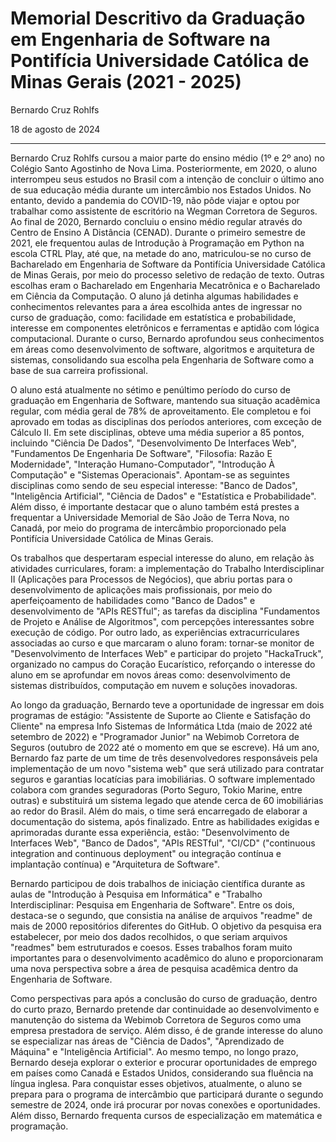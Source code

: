 # Memorial Descritivo da Graduação em Engenharia de Software na Pontifícia Universidade Católica de Minas Gerais (2021 - 2025)

Bernardo Cruz Rohlfs

18 de agosto de 2024

---

Bernardo Cruz Rohlfs cursou a maior parte do ensino médio (1º e 2º ano) no Colégio Santo Agostinho de Nova Lima. Posteriormente, em 2020, o aluno interrompeu seus estudos no Brasil com a intenção de concluir o último ano de sua educação média durante um intercâmbio nos Estados Unidos. No entanto, devido a pandemia do COVID-19, não pôde viajar e optou por trabalhar como assistente de escritório na Wegman Corretora de Seguros. Ao final de 2020, Bernardo concluiu o ensino médio regular através do Centro de Ensino A Distância (CENAD). Durante o primeiro semestre de 2021, ele frequentou aulas de Introdução à Programação em Python na escola CTRL Play, até que, na metade do ano, matriculou-se no curso de Bacharelado em Engenharia de Software da Pontifícia Universidade Católica de Minas Gerais, por meio do processo seletivo de redação de texto. Outras escolhas eram o Bacharelado em Engenharia Mecatrônica e o Bacharelado em Ciência da Computação. O aluno já detinha algumas habilidades e conhecimentos relevantes para a área escolhida antes de ingressar no curso de graduação, como: facilidade em estatística e probabilidade, interesse em componentes eletrônicos e ferramentas e aptidão com lógica computacional. Durante o curso, Bernardo aprofundou seus conhecimentos em áreas como desenvolvimento de software, algoritmos e arquitetura de sistemas, consolidando sua escolha pela Engenharia de Software como a base de sua carreira profissional.

O aluno está atualmente no sétimo e penúltimo período do curso de graduação em Engenharia de Software, mantendo sua situação acadêmica regular, com média geral de 78% de aproveitamento. Ele completou e foi aprovado em todas as disciplinas dos períodos anteriores, com exceção de Cálculo II. Em sete disciplinas, obteve uma média superior a 85 pontos, incluindo "Ciência De Dados", "Desenvolvimento De Interfaces Web", "Fundamentos De Engenharia De Software", "Filosofia: Razão E Modernidade", "Interação Humano-Computador", "Introdução À Computação" e "Sistemas Operacionais". Apontam-se as seguintes disciplinas como sendo de seu especial interesse: "Banco de Dados", "Inteligência Artificial", "Ciência de Dados" e "Estatística e Probabilidade". Além disso, é importante destacar que o aluno também está prestes a frequentar a Universidade Memorial de São João de Terra Nova, no Canadá, por meio do programa de intercâmbio proporcionado pela Pontifícia Universidade Católica de Minas Gerais.

Os trabalhos que despertaram especial interesse do aluno, em relação às atividades curriculares, foram: a implementação do Trabalho Interdisciplinar II (Aplicações para Processos de Negócios), que abriu portas para o desenvolvimento de aplicações mais profissionais, por meio do aperfeiçoamento de habilidades como "Banco de Dados" e desenvolvimento de "APIs RESTful"; as tarefas da disciplina "Fundamentos de Projeto e Análise de Algoritmos", com percepções interessantes sobre execução de código. Por outro lado, as experiências extracurriculares associadas ao curso e que marcaram o aluno foram: tornar-se monitor de "Desenvolvimento de Interfaces Web" e participar do projeto "HackaTruck", organizado no campus do Coração Eucarístico, reforçando o interesse do aluno em se aprofundar em novos áreas como: desenvolvimento de sistemas distribuídos, computação em nuvem e soluções inovadoras.

Ao longo da graduação, Bernardo teve a oportunidade de ingressar em dois programas de estágio: "Assistente de Suporte ao Cliente e Satisfação do Cliente" na empresa Info Sistemas de Informática Ltda (maio de 2022 até setembro de 2022) e "Programador Junior" na Webimob Corretora de Seguros (outubro de 2022 até o momento em que se escreve). Há um ano, Bernardo faz parte de um time de três desenvolvedores responsáveis pela implementação de um novo "sistema web" que será utilizado para contratar seguros e garantias locatícias para imobiliárias. O software implementado colabora com grandes seguradoras (Porto Seguro, Tokio Marine, entre outras) e substituirá um sistema legado que atende cerca de 60 imobiliárias ao redor do Brasil. Além do mais, o time será encarregado de elaborar a documentação do sistema, após finalizado. Entre as habilidades exigidas e aprimoradas durante essa experiência, estão: "Desenvolvimento de Interfaces Web", "Banco de Dados", "APIs RESTful", "CI/CD" ("continuous integration and continuous deployment" ou integração contínua e implantação contínua) e "Arquitetura de Software".

Bernardo participou de dois trabalhos de iniciação científica durante as aulas de "Introdução à Pesquisa em Informática" e "Trabalho Interdisciplinar: Pesquisa em Engenharia de Software". Entre os dois, destaca-se o segundo, que consistia na análise de arquivos "readme" de mais de 2000 repositórios diferentes do GitHub. O objetivo da pesquisa era estabelecer, por meio dos dados recolhidos, o que seriam arquivos "readmes" bem estruturados e coesos. Esses trabalhos foram muito importantes para o desenvolvimento acadêmico do aluno e proporcionaram uma nova perspectiva sobre a área de pesquisa acadêmica dentro da Engenharia de Software.

Como perspectivas para após a conclusão do curso de graduação, dentro do curto prazo, Bernardo pretende dar continuidade ao desenvolvimento e manutenção do sistema da Webimob Corretora de Seguros como uma empresa prestadora de serviço. Além disso, é de grande interesse do aluno se especializar nas áreas de "Ciência de Dados", "Aprendizado de Máquina" e "Inteligência Artificial". Ao mesmo tempo, no longo prazo, Bernardo deseja explorar o exterior e procurar oportunidades de emprego em países como Canadá e Estados Unidos, considerando sua fluência na língua inglesa. Para conquistar esses objetivos, atualmente, o aluno se prepara para o programa de intercâmbio que participará durante o segundo semestre de 2024, onde irá procurar por novas conexões e oportunidades. Além disso, Bernardo frequenta cursos de especialização em matemática e programação. 


